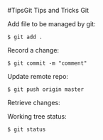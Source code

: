 #TipsGit
Tips and Tricks Git

Add file to be managed by git:

    $ git add .

Record a change:

    $ git commit -m "comment"

Update remote repo:

    $ git push origin master

Retrieve changes:

Working tree status:

    $ git status 


